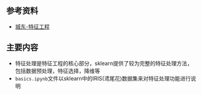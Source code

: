 ## 参考资料
- [城东-特征工程](https://www.zhihu.com/question/29316149/answer/110159647)

## 主要内容
- 特征处理是特征工程的核心部分，sklearn提供了较为完整的特征处理方法，包括数据预处理，特征选择，降维等
- `basics.ipynb`文件以sklearn中的IRIS(鸢尾花)数据集来对特征处理功能进行说明